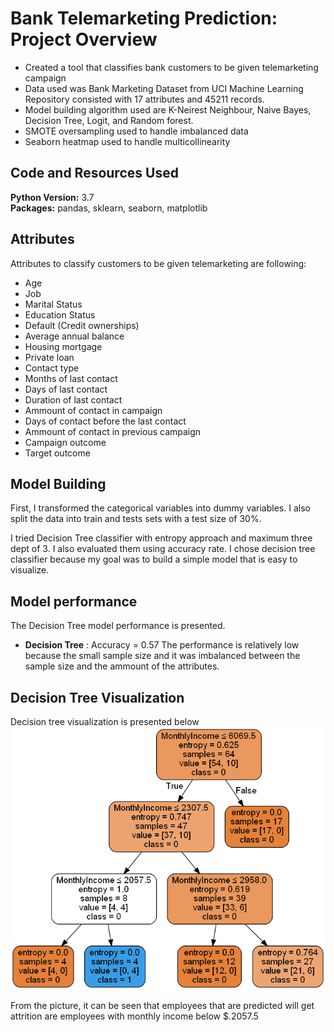 # Bank Telemarketing Prediction: Project Overview 
* Created a tool that classifies bank customers to be given telemarketing campaign
* Data used was Bank Marketing Dataset from UCI Machine Learning Repository consisted with 17 attributes and 45211 records.
* Model building algorithm used are K-Neirest Neighbour, Naive Bayes, Decision Tree, Logit, and Random forest.
* SMOTE oversampling used to handle imbalanced data
* Seaborn heatmap used to handle multicollinearity

## Code and Resources Used 
**Python Version:** 3.7  
**Packages:** pandas, sklearn, seaborn, matplotlib

## Attributes
Attributes to classify customers to be given telemarketing are following:
*	Age
*	Job
*	Marital Status
*	Education Status
*	Default (Credit ownerships) 
*	Average annual balance
*	Housing mortgage
*	Private loan
*	Contact type
*	Months of last contact 
*	Days of last contact
*	Duration of last contact
*	Ammount of contact in campaign
*	Days of contact before the last contact
* Ammount of contact in previous campaign
* Campaign outcome
* Target outcome

## Model Building 

First, I transformed the categorical variables into dummy variables. I also split the data into train and tests sets with a test size of 30%.   

I tried Decision Tree classifier with entropy approach and maximum three dept of 3. I also evaluated them using accuracy rate. I chose decision tree classifier because my goal was to build a simple model that is easy to visualize.

## Model performance
The Decision Tree model performance is presented. 
*	**Decision Tree** : Accuracy = 0.57
The performance is relatively low because the small sample size and it was imbalanced between the sample size and the ammount of the attributes.

## Decision Tree Visualization
Decision tree visualization is presented below
![alt text](https://github.com/novaldi21/ds_attrition_project/blob/master/attrition.png "Decision Tree")

From the picture, it can be seen that employees that are predicted will get attrition are employees with monthly income below $.2057.5 

